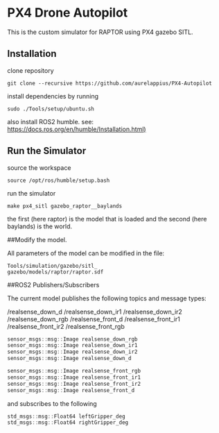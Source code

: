 # PX4 Drone Autopilot

This is the custom simulator for RAPTOR using PX4 gazebo SITL.

## Installation

clone repository
```
git clone --recursive https://github.com/aurelappius/PX4-Autopilot
```

install dependencies by running

```
sudo ./Tools/setup/ubuntu.sh
```

also install ROS2 humble. see: [https://docs.ros.org/en/humble/Installation.html)](https://docs.ros.org/en/humble/Installation.html)

## Run the Simulator

source the workspace

```
source /opt/ros/humble/setup.bash
```

run the simulator

```
make px4_sitl gazebo_raptor__baylands
```

the first (here raptor) is the model that is loaded and the second (here baylands) is the world.


##Modify the model.

All parameters of the model can be modified in the file:

```
Tools/simulation/gazebo/sitl_
gazebo/models/raptor/raptor.sdf
```

##ROS2 Publishers/Subscribers

The current model publishes the following topics and message types:

/realsense_down_d
/realsense_down_ir1
/realsense_down_ir2
/realsense_down_rgb
/realsense_front_d
/realsense_front_ir1
/realsense_front_ir2
/realsense_front_rgb


```cpp
sensor_msgs::msg::Image realsense_down_rgb
sensor_msgs::msg::Image realsense_down_ir1
sensor_msgs::msg::Image realsense_down_ir2
sensor_msgs::msg::Image realsense_down_d

sensor_msgs::msg::Image realsense_front_rgb
sensor_msgs::msg::Image realsense_front_ir1
sensor_msgs::msg::Image realsense_front_ir2
sensor_msgs::msg::Image realsense_front_d
```

and subscribes to the following

```cpp
std_msgs::msg::Float64 leftGripper_deg
std_msgs::msg::Float64 rightGripper_deg
```
